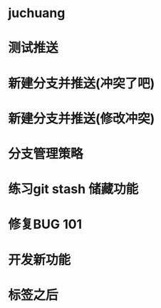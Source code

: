 # juchuang
# 测试推送
# 新建分支并推送(冲突了吧)
# 新建分支并推送(修改冲突)
# 分支管理策略
# 练习git stash 储藏功能
# 修复BUG 101
# 开发新功能
# 标签之后